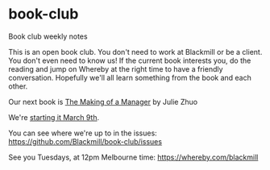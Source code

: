 # book-club
Book club weekly notes

This is an open book club. You don't need to work at Blackmill or be a client. You don't even need to know us! If the current book interests you, do the reading and jump on Whereby at the right time to have a friendly conversation. Hopefully we'll all learn something from the book and each other.

Our next book is [The Making of a Manager](https://www.amazon.com/Nudge-Improving-Decisions-Health-Happiness-ebook/dp/B00A5DCALY/) by 
Julie Zhuo

We're [starting it March 9th](https://github.com/Blackmill/book-club/issues/105).
  
You can see where we're up to in the issues: https://github.com/Blackmill/book-club/issues

See you Tuesdays, at 12pm Melbourne time: https://whereby.com/blackmill
